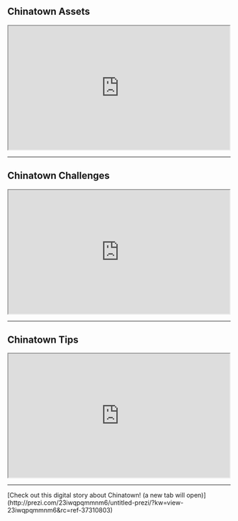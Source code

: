 ## Chinatown Assets

<iframe src='https://drive.google.com/file/d/0B2rdYqUcYRPYWEllRndJT3p6dDA/preview' width='500' height='280'></iframe>

___

## Chinatown Challenges

<iframe src='https://drive.google.com/file/d/0B2rdYqUcYRPYOXQxVXA0N1FaSDQ/preview' width='500' height='280'></iframe>

___

## Chinatown Tips

<iframe src='https://drive.google.com/file/d/0B2rdYqUcYRPYUlNYNVhjQ252Q0U/preview' width='500' height='280'></iframe>

___

<div class='resource-external'>
[Check out this digital story about Chinatown! (a new tab will open)](http://prezi.com/23iwqpqmmnm6/untitled-prezi/?kw=view-23iwqpqmmnm6&rc=ref-37310803)
</div>
